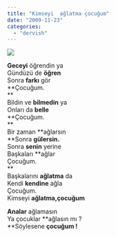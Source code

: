 ```yaml
---
title: "Kimseyi  ağlatma çocuğum"
date: "2009-11-23"
categories: 
  - "dervish"
---
```


**![](/uploads/image/aglayan-cocuk.jpg)**

**Geceyi** öğrendin ya  
Gündüzü de **öğren**  
Sonra **farkı** gör  
**Çocuğum.  
**  
Bildin ve **bilmedin** ya  
Onları da **belle**  
**Çocuğum.  
**  
Bir zaman **ağlarsın  
**Sonra **gülersin.**  
Sonra **senin** yerine  
Başkaları **ağlar  
Çocuğum.  
**  
Başkalarını **ağlatma** da  
Kendi **kendine** ağla  
Çocuğum.  
Kimseyi **ağlatma,çocuğum** 

**Analar** ağlamasın  
Ya çocuklar **ağlasın mı ?  
**Söylesene **çocuğum !**
